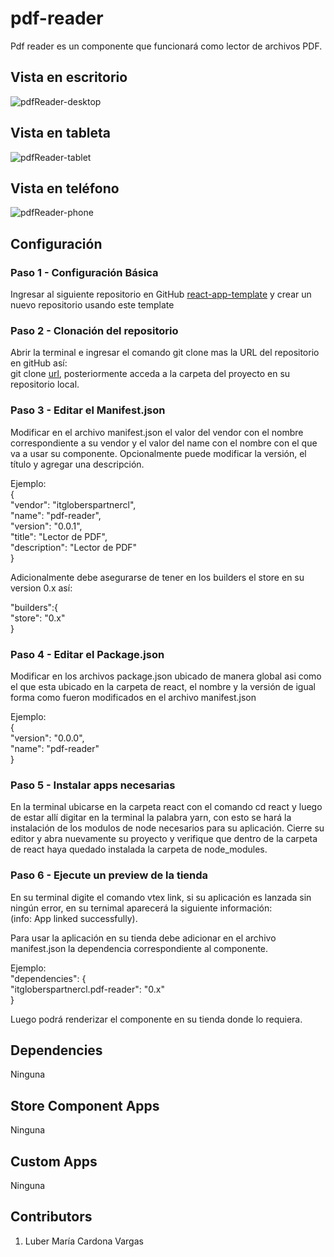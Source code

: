 # pdf-reader

Pdf reader es un componente que funcionará como lector de archivos PDF.

## Vista en escritorio
![pdfReader-desktop](https://user-images.githubusercontent.com/66228518/197628978-554c93a8-b03a-426c-9589-d0712de82226.JPG)

## Vista en tableta
![pdfReader-tablet](https://user-images.githubusercontent.com/66228518/197628999-ffb78b30-cecc-49c1-9349-a6129bb8c1d9.JPG)

## Vista en teléfono
![pdfReader-phone](https://user-images.githubusercontent.com/66228518/197629043-db124578-6b7e-4df7-8d9e-65058f75c7cc.JPG)


## Configuración

### Paso 1 - Configuración Básica
Ingresar al siguiente repositorio en GitHub [react-app-template](https://github.com/vtex-apps/react-app-template) y crear un nuevo repositorio usando este template

### Paso 2 - Clonación del repositorio
Abrir la terminal e ingresar el comando git clone mas la URL del repositorio en gitHub así:  
git clone [url](), posteriormente acceda a la carpeta del proyecto en su repositorio local.

### Paso 3 - Editar el Manifest.json
Modificar en el archivo manifest.json el valor del vendor con el nombre correspondiente a su vendor y el valor del name con el nombre con el que va a usar su componente. Opcionalmente puede modificar la versión, el título y agregar una descripción.

Ejemplo:  
{  
  "vendor": "itgloberspartnercl",  
  "name": "pdf-reader",  
  "version": "0.0.1",  
  "title": "Lector de PDF",  
  "description": "Lector de PDF"  
}

Adicionalmente debe asegurarse de tener en los builders el store en su version 0.x así:

"builders":{   
"store": "0.x"   
} 

### Paso 4 - Editar el Package.json
Modificar en los archivos package.json ubicado de manera global asi como el que esta ubicado en la carpeta de react, el nombre y la versión de igual forma como fueron modificados en el archivo manifest.json

Ejemplo:  
{    
  "version": "0.0.0",  
  "name": "pdf-reader"    
}

### Paso 5 - Instalar apps necesarias
En la terminal ubicarse en la carpeta react con el comando cd react y luego de estar allí digitar en la terminal la palabra yarn, con esto se hará la instalación de los modulos de node necesarios para su aplicación. Cierre su editor y abra nuevamente su proyecto y verifique que dentro de la carpeta de react haya quedado instalada la carpeta de node_modules.

### Paso 6 - Ejecute un preview de la tienda
En su terminal digite el comando vtex link, si su aplicación es lanzada sin ningún error, en su ternimal aparecerá la siguiente información:   
(info: App linked successfully). 

Para usar la aplicación en su tienda debe adicionar en el archivo manifest.json la dependencia correspondiente al componente.

Ejemplo:  
"dependencies": {  
 "itgloberspartnercl.pdf-reader": "0.x"  
}

Luego podrá renderizar el componente en su tienda donde lo requiera.

## Dependencies
Ninguna

## Store Component Apps  
Ninguna

## Custom Apps  
Ninguna

## Contributors
1. Luber María Cardona Vargas
